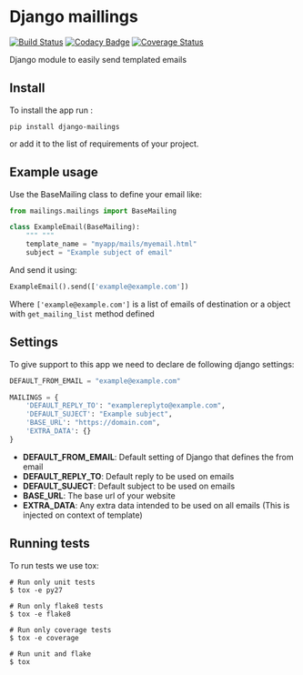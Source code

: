 # Django maillings

[![Build Status](https://travis-ci.org/dipcode-software/django-mailings.svg?branch=master)](https://travis-ci.org/dipcode-software/django-mailings)
[![Codacy Badge](https://api.codacy.com/project/badge/Grade/d01ebbe43c684d478cacc530e44633ad)](https://www.codacy.com/app/srtabs/django-mailings?utm_source=github.com&amp;utm_medium=referral&amp;utm_content=dipcode-software/django-mailings&amp;utm_campaign=Badge_Grade)
[![Coverage Status](https://coveralls.io/repos/github/dipcode-software/django-mailings/badge.svg?branch=master)](https://coveralls.io/github/dipcode-software/django-mailings?branch=master)

Django module to easily send templated emails

## Install
To install the app run :
```shell
pip install django-mailings
```
or add it to the list of requirements of your project.

## Example usage
Use the BaseMailing class to define your email like:
```python
from mailings.mailings import BaseMailing

class ExampleEmail(BaseMailing):
	""" """
	template_name = "myapp/mails/myemail.html"
	subject = "Example subject of email"
```

And send it using:
```python
ExampleEmail().send(['example@example.com'])
```
Where `['example@example.com']` is a list of emails of destination or a object with `get_mailing_list` method defined

## Settings
To give support to this app we need to declare de following django settings:
```python
DEFAULT_FROM_EMAIL = "example@example.com"

MAILINGS = {
    'DEFAULT_REPLY_TO': "examplereplyto@example.com",
    'DEFAULT_SUJECT': "Example subject",
    'BASE_URL': "https://domain.com",
    'EXTRA_DATA': {}
}
```

- **DEFAULT_FROM_EMAIL**: Default setting of Django that defines the from email
- **DEFAULT_REPLY_TO**: Default reply to be used on emails
- **DEFAULT_SUJECT**: Default subject to be used on emails
- **BASE_URL**: The base url of your website
- **EXTRA_DATA**: Any extra data intended to be used on all emails (This is injected on context of template)

## Running tests
To run tests we use tox:
```
# Run only unit tests
$ tox -e py27

# Run only flake8 tests
$ tox -e flake8

# Run only coverage tests
$ tox -e coverage

# Run unit and flake
$ tox
```
